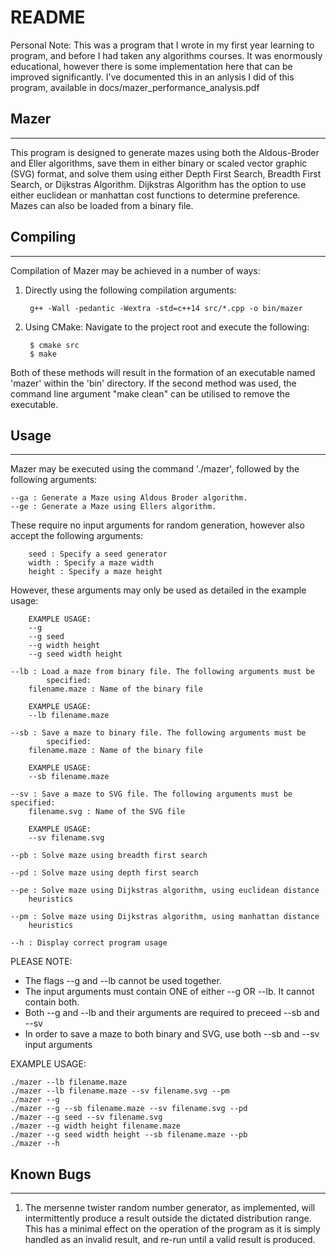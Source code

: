 # README

Personal Note: This was a program that I wrote in my first year learning to program, and before I had taken any algorithms courses. It was enormously educational, however there is some implementation here that can be improved significantly. I've documented this in an anlysis I did of this program, available in docs/mazer_performance_analysis.pdf

## Mazer
------------------------------------------------------------------------------
This program is designed to generate mazes using both the Aldous-Broder and
Eller algorithms, save them in either binary or scaled vector graphic (SVG) 
format, and solve them using either Depth First Search, Breadth First Search,
or Dijkstras Algorithm. Dijkstras Algorithm has the option to use either
euclidean or manhattan cost functions to determine preference. Mazes can also
be loaded from a binary file.

## Compiling
------------------------------------------------------------------------------
Compilation of Mazer may be achieved in a number of ways:
1. Directly using the following compilation arguments:

		g++ -Wall -pedantic -Wextra -std=c++14 src/*.cpp -o bin/mazer

2. Using CMake:
Navigate to the project root and execute the following:

		$ cmake src
		$ make

Both of these methods will result in the formation of an executable named
'mazer' within the 'bin' directory. If the second method was used, the command
line argument "make clean" can be utilised to remove the executable.

## Usage
------------------------------------------------------------------------------
Mazer may be executed using the command './mazer', followed by the following 
arguments:

	--ga : Generate a Maze using Aldous Broder algorithm.
	--ge : Generate a Maze using Ellers algorithm.

These require no input arguments for random generation, however also accept 
the following arguments:

		seed : Specify a seed generator
		width : Specify a maze width
		height : Specify a maze height

However, these arguments may only be used as detailed in the example usage:

		EXAMPLE USAGE:
		--g
		--g seed
		--g width height
		--g seed width height

	--lb : Load a maze from binary file. The following arguments must be
			specified:
		filename.maze : Name of the binary file

		EXAMPLE USAGE:
		--lb filename.maze

	--sb : Save a maze to binary file. The following arguments must be
			specified:
		filename.maze : Name of the binary file

		EXAMPLE USAGE:
		--sb filename.maze

	--sv : Save a maze to SVG file. The following arguments must be specified:
		filename.svg : Name of the SVG file

		EXAMPLE USAGE:
		--sv filename.svg

	--pb : Solve maze using breadth first search

	--pd : Solve maze using depth first search

	--pe : Solve maze using Dijkstras algorithm, using euclidean distance 
		heuristics

	--pm : Solve maze using Dijkstras algorithm, using manhattan distance 
		heuristics

	--h : Display correct program usage

PLEASE NOTE:
- The flags --g and --lb cannot be used together.
- The input arguments must contain ONE of either --g OR --lb. It cannot contain
	both.
- Both --g and --lb and their arguments are required to preceed --sb and --sv
- In order to save a maze to both binary and SVG, use both --sb and --sv input
	arguments

EXAMPLE USAGE:

	./mazer --lb filename.maze
	./mazer --lb filename.maze --sv filename.svg --pm
	./mazer --g
	./mazer --g --sb filename.maze --sv filename.svg --pd
	./mazer --g seed --sv filename.svg
	./mazer --g width height filename.maze
	./mazer --g seed width height --sb filename.maze --pb
	./mazer --h

## Known Bugs
-----------------------------------------------------------------------------
1. The mersenne twister random number generator, as implemented, will 
	intermittently produce a result outside the dictated distribution range.
	This has a minimal effect on the operation of the program as it is simply
	handled as an invalid result, and re-run until a valid result is produced.